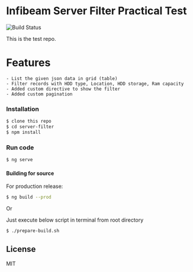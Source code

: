 # Infibeam Server Filter Practical Test

![Build Status](https://travis-ci.org/joemccann/dillinger.svg?branch=master)

This is the test repo.

# Features

    - List the given json data in grid (table)
    - Filter records with HDD type, Location, HDD storage, Ram capacity
    - Added custom directive to show the filter
    - Added custom pagination

### Installation
```sh
$ clone this repo
$ cd server-filter
$ npm install
```

### Run code
```sh
$ ng serve
```

#### Building for source
For production release:
```sh
$ ng build --prod
```

Or

Just execute below script in terminal from root directory
```sh
$ ./prepare-build.sh
```

License
----

MIT